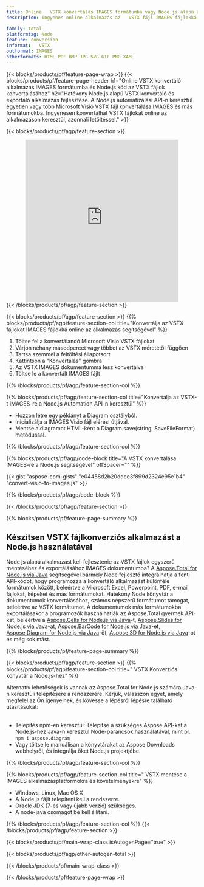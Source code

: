 ```yaml
---
title: Online   VSTX konvertálás IMAGES formátumba vagy Node.js alapú alkalmazás létrehozása   VSTX fájlok konvertálásához
description: Ingyenes online alkalmazás az   VSTX fájl IMAGES fájlokká konvertálásához. Node.js konverziós könyvtár kódja a Microsoft Visio   VSTX dokumentumokhoz.  

family: total
platformtag: Node
feature: conversion
informat:   VSTX
outformat: IMAGES
otherformats: HTML PDF BMP JPG SVG GIF PNG XAML
---
```

{{< blocks/products/pf/feature-page-wrap >}}
{{< blocks/products/pf/feature-page-header h1="Online   VSTX konvertáló alkalmazás IMAGES formátumba és Node.js kód az   VSTX fájlok konvertálásához" h2="Hatékony Node.js alapú   VSTX konvertáló és exportáló alkalmazás fejlesztése.  A Node.js automatizálási API-n keresztül egyetlen vagy több Microsoft Visio   VSTX fájl konvertálása IMAGES és más formátumokba.  Ingyenesen konvertálhat   VSTX fájlokat online az alkalmazáson keresztül, azonnali letöltéssel." >}}


{{< blocks/products/pf/agp/feature-section >}}

<div class="container-fluid agp-content bg-white aboutfile box-1 vh100 section nopbtm">
<div class=container>
<div class=row>
<div class="demobox tc col-md-12 padding-0" align="center">

<iframe title="Ingyenes online   VSTX–IMAGES konverziós alkalmazás" style="border: none; height: 426px;" scrolling="no" src="https://total-conversion-app-65z5r2lp.k8s.dynabic.com/?to=images&from=  vstx" id="child-iframe" width="80%"></iframe>

</div></div>
</div></div>
{{< /blocks/products/pf/agp/feature-section >}}


{{< blocks/products/pf/agp/feature-section >}}
{{% blocks/products/pf/agp/feature-section-col title="Konvertálja az   VSTX fájlokat IMAGES fájlokká online az alkalmazás segítségével" %}}

1. Töltse fel a konvertálandó Microsoft Visio   VSTX fájlokat
1. Várjon néhány másodpercet vagy többet az   VSTX méretétől függően
1. Tartsa szemmel a feltöltési állapotsort
1. Kattintson a "Konvertálás" gombra
1. Az   VSTX IMAGES dokumentummá lesz konvertálva
1. Töltse le a konvertált IMAGES fájlt

{{% /blocks/products/pf/agp/feature-section-col %}}

{{% blocks/products/pf/agp/feature-section-col title="Konvertálja az   VSTX-t IMAGES-re a Node.js Automation API-n keresztül" %}}

- Hozzon létre egy példányt a Diagram osztályból.
- Inicializálja a IMAGES Visio fájl elérési útjával.
- Mentse a diagramot HTML-ként a Diagram.save(string, SaveFileFormat) metódussal.

{{% /blocks/products/pf/agp/feature-section-col %}}

{{% blocks/products/pf/agp/code-block title="A   VSTX konvertálása IMAGES-re a Node.js segítségével" offSpacer="" %}}

{{< gist "aspose-com-gists" "e04458d2b20ddce3f899d2324e95e1b4" "convert-visio-to-images.js" >}}

{{% /blocks/products/pf/agp/code-block %}}

{{< /blocks/products/pf/agp/feature-section >}}

{{% blocks/products/pf/feature-page-summary %}}

<h2>Készítsen   VSTX fájlkonverziós alkalmazást a Node.js használatával</h2>

Node js alapú alkalmazást kell fejlesztenie az   VSTX fájlok egyszerű mentéséhez és exportálásához IMAGES dokumentumba?  A [Aspose.Total for Node.js via Java](https://products.aspose.com/total/hu/nodejs-java/) segítségével bármely Node fejlesztő integrálhatja a fenti API-kódot, hogy programozza a konvertáló alkalmazást különféle formátumok között, beleértve a Microsoft Excel, Powerpoint, PDF, e-mail fájlokat, képeket és más formátumokat.  Hatékony Node könyvtár a dokumentumok konvertálásához, számos népszerű formátumot támogat, beleértve az   VSTX formátumot.  A dokumentumok más formátumokba exportálásakor a programozók használhatják az Aspose.Total gyermek API-kat, beleértve a [Aspose.Cells for Node.js via Java](https://products.aspose.com/cells/hu/nodejs-java/)-t, [Aspose.Slides for Node.js via Java](https://products.aspose.com/slides/hu/nodejs-java/)-at, [Aspose.BarCode for Node.js via Java](https://products.aspose.com/barcode/hu/nodejs-java/)-et, [Aspose.Diagram for Node.js via Java](https://products.aspose.com/diagram/hu/nodejs-java/)-öt, [Aspose.3D for Node.js via Java](https://products.aspose.com/3d/hu/nodejs-java/)-ot és még sok mást.  
 
 

{{% /blocks/products/pf/feature-page-summary %}}

{{< blocks/products/pf/agp/feature-section >}}
{{% blocks/products/pf/agp/feature-section-col title="  VSTX Konverziós könyvtár a Node.js-hez" %}}

Alternatív lehetőségek is vannak az Aspose.Total for Node.js számára Java-n keresztüli telepítésére a rendszerére.  Kérjük, válasszon egyet, amely megfelel az Ön igényeinek, és kövesse a lépésről lépésre található utasításokat:<br /><br />

- Telepítés npm-en keresztül: Telepítse a szükséges Aspose API-kat a Node.js-hez Java-n keresztül Node-parancsok használatával, mint pl. ```npm i aspose.diagram```
- Vagy töltse le manuálisan a könyvtárakat az Aspose Downloads webhelyről, és integrálja őket Node.js projektjébe.

{{% /blocks/products/pf/agp/feature-section-col %}}

{{% blocks/products/pf/agp/feature-section-col title="  VSTX mentése a IMAGES alkalmazásplatformokra és követelményekre" %}}

- Windows, Linux, Mac OS X
- A Node.js fájlt telepíteni kell a rendszerre.
- Oracle JDK (7-es vagy újabb verzió) szükséges.
- A node-java csomagot be kell állítani.

{{% /blocks/products/pf/agp/feature-section-col %}}
{{< /blocks/products/pf/agp/feature-section >}}

{{< blocks/products/pf/main-wrap-class isAutogenPage="true" >}}

{{< blocks/products/pf/agp/other-autogen-total >}}

{{< /blocks/products/pf/main-wrap-class >}}

{{< /blocks/products/pf/feature-page-wrap >}}